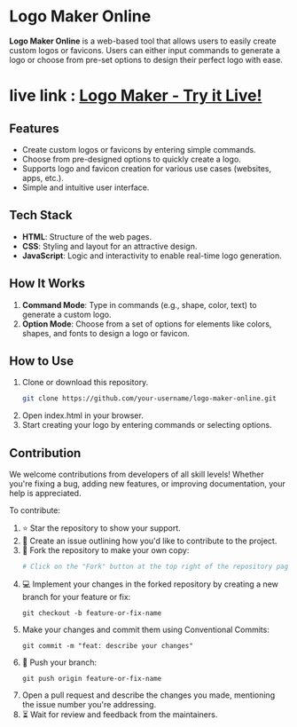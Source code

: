 # Logo Maker Online

**Logo Maker Online** is a web-based tool that allows users to easily create custom logos or favicons. Users can either input commands to generate a logo or choose from pre-set options to design their perfect logo with ease.

# live link : [Logo Maker - Try it Live!](https://logo-maker-vert.vercel.app/)

## Features

- Create custom logos or favicons by entering simple commands.
- Choose from pre-designed options to quickly create a logo.
- Supports logo and favicon creation for various use cases (websites, apps, etc.).
- Simple and intuitive user interface.

## Tech Stack

- **HTML**: Structure of the web pages.
- **CSS**: Styling and layout for an attractive design.
- **JavaScript**: Logic and interactivity to enable real-time logo generation.

## How It Works

1. **Command Mode**: Type in commands (e.g., shape, color, text) to generate a custom logo.
2. **Option Mode**: Choose from a set of options for elements like colors, shapes, and fonts to design a logo or favicon.

## How to Use

1. Clone or download this repository.
   ```bash
   git clone https://github.com/your-username/logo-maker-online.git
   ```
2. Open index.html in your browser.
3. Start creating your logo by entering commands or selecting options.

## Contribution

We welcome contributions from developers of all skill levels! Whether you're fixing a bug, adding new features, or improving documentation, your help is appreciated. 

To contribute:

1. ⭐ Star the repository to show your support.
2. 📝 Create an issue outlining how you'd like to contribute to the project.
3. 🍴 Fork the repository to make your own copy:
   ```sh
   # Click on the "Fork" button at the top right of the repository page
4. 💻 Implement your changes in the forked repository by creating a new branch for your feature or fix:
   ```
   git checkout -b feature-or-fix-name
   ```
5. Make your changes and commit them using Conventional Commits:
   ```
   git commit -m "feat: describe your changes"
   ```
6. 🔄 Push your branch:
   ```
   git push origin feature-or-fix-name
   ```
7. Open a pull request and describe the changes you made, mentioning the issue number you're addressing.
8. ⏳ Wait for review and feedback from the maintainers.
